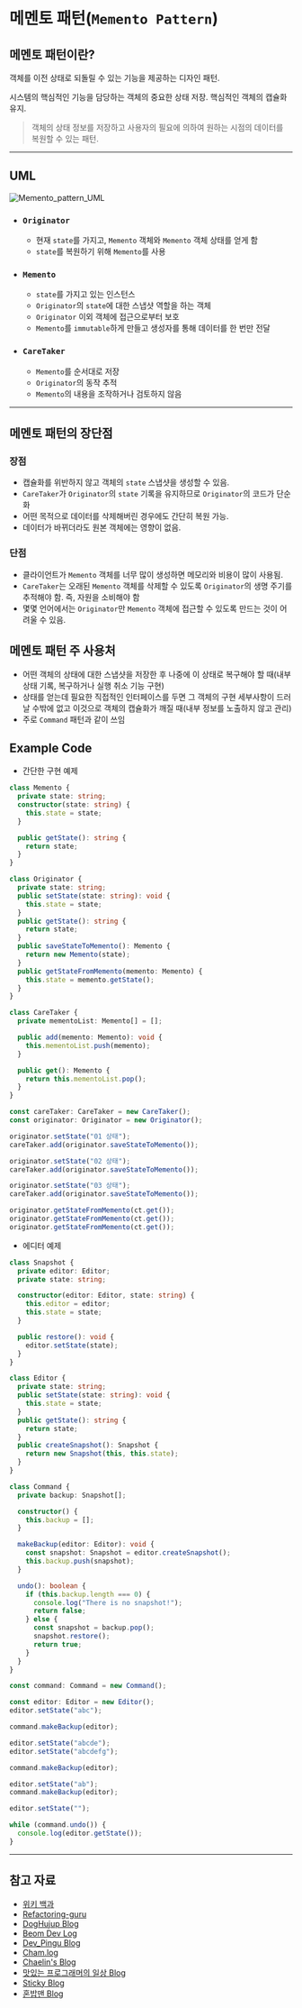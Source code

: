 # 메멘토 패턴(`Memento Pattern`)

## 메멘토 패턴이란?

객체를 이전 상태로 되돌릴 수 있는 기능을 제공하는 디자인 패턴.

시스템의 핵심적인 기능을 담당하는 객체의 중요한 상태 저장.
핵심적인 객체의 캡슐화 유지.

> 객체의 상태 정보를 저장하고 사용자의 필요에 의하여 원하는 시점의 데이터를 복원할 수 있는 패턴.

---

## UML

![Memento_pattern_UML](../../../assets/memento_uml.png)

- ### `Originator`

  - 현재 `state`를 가지고, `Memento` 객체와 `Memento` 객체 상태를 얻게 함
  - `state`를 복원하기 위해 `Memento`를 사용

- ### `Memento`

  - `state`를 가지고 있는 인스턴스
  - `Originator`의 `state`에 대한 스냅샷 역할을 하는 객체
  - `Originator` 이외 객체에 접근으로부터 보호
  - `Memento`를 `immutable`하게 만들고 생성자를 통해 데이터를 한 번만 전달

- ### `CareTaker`

  - `Memento`를 순서대로 저장
  - `Originator`의 동작 추적
  - `Memento`의 내용을 조작하거나 검토하지 않음

---

## 메멘토 패턴의 장단점

### 장점

- 캡슐화를 위반하지 않고 객체의 `state` 스냅샷을 생성할 수 있음.
- `CareTaker`가 `Originator`의 `state` 기록을 유지하므로 `Originator`의 코드가 단순화
- 어떤 목적으로 데이터를 삭제해버린 경우에도 간단히 복원 가능.
- 데이터가 바뀌더라도 원본 객체에는 영향이 없음.

### 단점

- 클라이언트가 `Memento` 객체를 너무 많이 생성하면 메모리와 비용이 많이 사용됨.
- `CareTaker`는 오래된 `Memento` 객체를 삭제할 수 있도록 `Originator`의 생명 주기를 추적해야 함. 즉, 자원을 소비해야 함
- 몇몇 언어에서는 `Originator`만 `Memento` 객체에 접근할 수 있도록 만드는 것이 어려울 수 있음.

## 메멘토 패턴 주 사용처

- 어떤 객체의 상태에 대한 스냅샷을 저장한 후 나중에 이 상태로 복구해야 할 때(내부 상태 기록, 복구하거나 실행 취소 기능 구현)
- 상태를 얻는데 필요한 직접적인 인터페이스를 두면 그 객체의 구현 세부사항이 드러날 수밖에 없고 이것으로 객체의 캡슐화가 깨질 때(내부 정보를 노출하지 않고 관리)
- 주로 `Command` 패턴과 같이 쓰임

## Example Code

- 간단한 구현 예제

```ts
class Memento {
  private state: string;
  constructor(state: string) {
    this.state = state;
  }

  public getState(): string {
    return state;
  }
}

class Originator {
  private state: string;
  public setState(state: string): void {
    this.state = state;
  }
  public getState(): string {
    return state;
  }
  public saveStateToMemento(): Memento {
    return new Memento(state);
  }
  public getStateFromMemento(memento: Memento) {
    this.state = memento.getState();
  }
}

class CareTaker {
  private mementoList: Memento[] = [];

  public add(memento: Memento): void {
    this.mementoList.push(memento);
  }

  public get(): Memento {
    return this.mementoList.pop();
  }
}

const careTaker: CareTaker = new CareTaker();
const originator: Originator = new Originator();

originator.setState("01 상태");
careTaker.add(originator.saveStateToMemento());

originator.setState("02 상태");
careTaker.add(originator.saveStateToMemento());

originator.setState("03 상태");
careTaker.add(originator.saveStateToMemento());

originator.getStateFromMemento(ct.get());
originator.getStateFromMemento(ct.get());
originator.getStateFromMemento(ct.get());
```

- 에디터 예제

```ts
class Snapshot {
  private editor: Editor;
  private state: string;

  constructor(editor: Editor, state: string) {
    this.editor = editor;
    this.state = state;
  }

  public restore(): void {
    editor.setState(state);
  }
}

class Editor {
  private state: string;
  public setState(state: string): void {
    this.state = state;
  }
  public getState(): string {
    return state;
  }
  public createSnapshot(): Snapshot {
    return new Snapshot(this, this.state);
  }
}

class Command {
  private backup: Snapshot[];

  constructor() {
    this.backup = [];
  }

  makeBackup(editor: Editor): void {
    const snapshot: Snapshot = editor.createSnapshot();
    this.backup.push(snapshot);
  }

  undo(): boolean {
    if (this.backup.length === 0) {
      console.log("There is no snapshot!");
      return false;
    } else {
      const snapshot = backup.pop();
      snapshot.restore();
      return true;
    }
  }
}

const command: Command = new Command();

const editor: Editor = new Editor();
editor.setState("abc");

command.makeBackup(editor);

editor.setState("abcde");
editor.setState("abcdefg");

command.makeBackup(editor);

editor.setState("ab");
command.makeBackup(editor);

editor.setState("");

while (command.undo()) {
  console.log(editor.getState());
}
```

---

## 참고 자료

- [위키 백과](https://ko.wikipedia.org/wiki/%EB%A9%94%EB%A9%98%ED%86%A0_%ED%8C%A8%ED%84%B4)
- [Refactoring-guru](https://refactoring.guru/design-patterns/memento)
- [DogHujup Blog](https://ocwokocw.tistory.com/112)
- [Beom Dev Log](https://beomseok95.tistory.com/283)
- [Dev_Pingu Blog](https://icksw.tistory.com/255)
- [Cham.log](https://velog.io/@cham/Design-Pattern-%EB%A9%94%EB%A9%98%ED%86%A0-%ED%8C%A8%ED%84%B4-Memento-Pattern)
- [Chaelin's Blog](https://chaelin1211.github.io/study/2021/05/07/Memento.html)
- [맛있는 프로그래머의 일상 Blog](https://lktprogrammer.tistory.com/65)
- [Sticky Blog](https://sticky32.tistory.com/entry/%EB%94%94%EC%9E%90%EC%9D%B8%ED%8C%A8%ED%84%B4-%EB%A9%94%EB%A9%98%ED%86%A0-%ED%8C%A8%ED%84%B4Memento-Pattern)
- [혼밥맨 Blog](https://gogetem.tistory.com/292)
